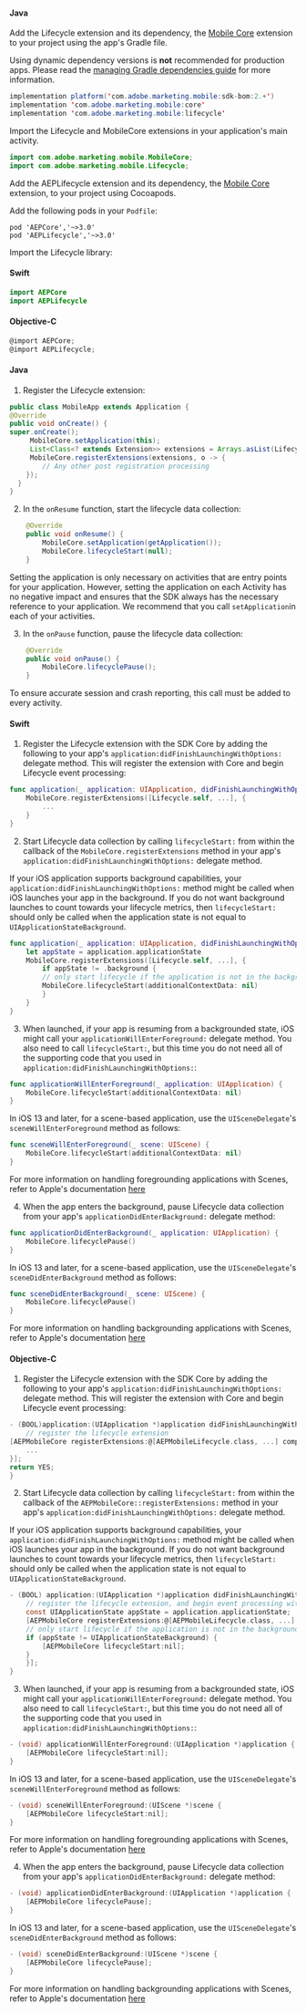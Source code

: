 <Variant platform="android" task="add" repeat="6"/>

#### Java

Add the Lifecycle extension and its dependency, the [Mobile Core](../index.md) extension to your project using the app's Gradle file.

<InlineNestedAlert variant="warning" header="false" iconPosition="left">

Using dynamic dependency versions is **not** recommended for production apps. Please read the [managing Gradle dependencies guide](../resources/manage-gradle-dependencies.md) for more information.

</InlineNestedAlert>

```java
implementation platform('com.adobe.marketing.mobile:sdk-bom:2.+')
implementation 'com.adobe.marketing.mobile:core'
implementation 'com.adobe.marketing.mobile:lifecycle'
```

Import the Lifecycle and MobileCore extensions in your application's main activity.

```java
import com.adobe.marketing.mobile.MobileCore;
import com.adobe.marketing.mobile.Lifecycle;
```

<Variant platform="ios" task="add" repeat="8"/>

Add the AEPLifecycle extension and its dependency, the [Mobile Core](../index.md) extension, to your project using Cocoapods.

Add the following pods in your `Podfile`:

```pod
pod 'AEPCore','~>3.0'
pod 'AEPLifecycle','~>3.0'
```

Import the Lifecycle library:

#### Swift

```swift
import AEPCore
import AEPLifecycle
```

#### Objective-C

```objectivec
@import AEPCore;
@import AEPLifecycle;
```

<!--- <Variant platform="react-native" task="add" repeat="3"/>

#### JavaScript

Import the Lifecycle extension

```jsx
import {ACPLifecycle} from '@adobe/react-native-acpcore';
```

<Variant platform="flutter" task="add" repeat="3"/>

#### Dart

Import the Lifecycle extension

```dart
import 'package:flutter_acpcore/flutter_acplifecycle.dart';
``` --->

<Variant platform="android" task="register" repeat="9"/>

#### Java

1. Register the Lifecycle extension:

```java
public class MobileApp extends Application {
@Override
public void onCreate() {
super.onCreate();
     MobileCore.setApplication(this);
     List<Class<? extends Extension>> extensions = Arrays.asList(Lifecycle.EXTENSION, ...);
     MobileCore.registerExtensions(extensions, o -> {
        // Any other post registration processing
    });
  }
}

```

2. In the `onResume` function, start the lifecycle data collection:

```java
    @Override  
    public void onResume() {  
        MobileCore.setApplication(getApplication());
        MobileCore.lifecycleStart(null);
    }
```

Setting the application is only necessary on activities that are entry points for your application. However, setting the application on each Activity has no negative impact and ensures that the SDK always has the necessary reference to your application. We recommend that you call `setApplication`in each of your activities.

3. In the `onPause` function, pause the lifecycle data collection:

```java
    @Override
    public void onPause() {
        MobileCore.lifecyclePause();
    }
```

To ensure accurate session and crash reporting, this call must be added to every activity.

<Variant platform="ios" task="register" repeat="32"/>

#### Swift

1. Register the Lifecycle extension with the SDK Core by adding the following to your app's `application:didFinishLaunchingWithOptions:` delegate method. This will register the extension with Core and begin Lifecycle event processing:

```swift
func application(_ application: UIApplication, didFinishLaunchingWithOptions launchOptions: [UIApplication.LaunchOptionsKey: Any]?) -> Bool {
    MobileCore.registerExtensions([Lifecycle.self, ...], {
        ...
    }
}
```

2. Start Lifecycle data collection by calling `lifecycleStart:` from within the callback of the `MobileCore.registerExtensions` method in your app's `application:didFinishLaunchingWithOptions:` delegate method.

If your iOS application supports background capabilities, your `application:didFinishLaunchingWithOptions:` method might be called when iOS launches your app in the background. If you do not want background launches to count towards your lifecycle metrics, then `lifecycleStart:` should only be called when the application state is not equal to `UIApplicationStateBackground`.

```swift
func application(_ application: UIApplication, didFinishLaunchingWithOptions launchOptions: [UIApplicationLaunchOptionsKey: Any]?) -> Bool {
    let appState = application.applicationState            
    MobileCore.registerExtensions([Lifecycle.self, ...], {
        if appState != .background {
        // only start lifecycle if the application is not in the background
        MobileCore.lifecycleStart(additionalContextData: nil)
        }
    }
}
```

3. When launched, if your app is resuming from a backgrounded state, iOS might call your `applicationWillEnterForeground:` delegate method. You also need to call `lifecycleStart:`, but this time you do not need all of the supporting code that you used in `application:didFinishLaunchingWithOptions:`:

```swift
func applicationWillEnterForeground(_ application: UIApplication) {    
    MobileCore.lifecycleStart(additionalContextData: nil)
}
```

In iOS 13 and later, for a scene-based application, use the `UISceneDelegate`'s `sceneWillEnterForeground` method as follows:

```swift
func sceneWillEnterForeground(_ scene: UIScene) {
    MobileCore.lifecycleStart(additionalContextData: nil)
}
```

For more information on handling foregrounding applications with Scenes, refer to Apple's documentation [here](https://developer.apple.com/documentation/uikit/app_and_environment/scenes/preparing_your_ui_to_run_in_the_foreground)

4. When the app enters the background, pause Lifecycle data collection from your app's `applicationDidEnterBackground:` delegate method:

```swift
func applicationDidEnterBackground(_ application: UIApplication) {    
    MobileCore.lifecyclePause()
}
```

In iOS 13 and later, for a scene-based application, use the `UISceneDelegate`'s `sceneDidEnterBackground` method as follows:

```swift
func sceneDidEnterBackground(_ scene: UIScene) {
    MobileCore.lifecyclePause()
}
```

For more information on handling backgrounding applications with Scenes, refer to Apple's documentation [here](https://developer.apple.com/documentation/uikit/app_and_environment/scenes/preparing_your_ui_to_run_in_the_background)

#### Objective-C

1. Register the Lifecycle extension with the SDK Core by adding the following to your app's `application:didFinishLaunchingWithOptions:` delegate method. This will register the extension with Core and begin Lifecycle event processing:

```objectivec
- (BOOL)application:(UIApplication *)application didFinishLaunchingWithOptions:(NSDictionary *)launchOptions {
    // register the lifecycle extension
[AEPMobileCore registerExtensions:@[AEPMobileLifecycle.class, ...] completion:^{
    ...
}];
return YES;
}
```

2. Start Lifecycle data collection by calling `lifecycleStart:` from within the callback of the `AEPMobileCore::registerExtensions:` method in your app's `application:didFinishLaunchingWithOptions:` delegate method.

If your iOS application supports background capabilities, your `application:didFinishLaunchingWithOptions:` method might be called when iOS launches your app in the background. If you do not want background launches to count towards your lifecycle metrics, then `lifecycleStart:` should only be called when the application state is not equal to `UIApplicationStateBackground`.

```objectivec
- (BOOL) application:(UIApplication *)application didFinishLaunchingWithOptions:(NSDictionary *)launchOptions {
    // register the lifecycle extension, and begin event processing with Core
    const UIApplicationState appState = application.applicationState;
    [AEPMobileCore registerExtensions:@[AEPMobileLifecycle.class, ...] completion:^{
    // only start lifecycle if the application is not in the background
    if (appState != UIApplicationStateBackground) {
        [AEPMobileCore lifecycleStart:nil];
    }
    }];
}
```

3. When launched, if your app is resuming from a backgrounded state, iOS might call your `applicationWillEnterForeground:` delegate method. You also need to call `lifecycleStart:`, but this time you do not need all of the supporting code that you used in `application:didFinishLaunchingWithOptions:`:

```objectivec
- (void) applicationWillEnterForeground:(UIApplication *)application {
    [AEPMobileCore lifecycleStart:nil];
}
```

In iOS 13 and later, for a scene-based application, use the `UISceneDelegate`'s `sceneWillEnterForeground` method as follows:

```objectivec
- (void) sceneWillEnterForeground:(UIScene *)scene {
    [AEPMobileCore lifecycleStart:nil];
}
```

For more information on handling foregrounding applications with Scenes, refer to Apple's documentation [here](https://developer.apple.com/documentation/uikit/app_and_environment/scenes/preparing_your_ui_to_run_in_the_foreground)

4. When the app enters the background, pause Lifecycle data collection from your app's `applicationDidEnterBackground:` delegate method:

```objectivec
- (void) applicationDidEnterBackground:(UIApplication *)application {
    [AEPMobileCore lifecyclePause];
}
```

In iOS 13 and later, for a scene-based application, use the `UISceneDelegate`'s `sceneDidEnterBackground` method as follows:

```objectivec
- (void) sceneDidEnterBackground:(UIScene *)scene {
    [AEPMobileCore lifecyclePause];
}
```

For more information on handling backgrounding applications with Scenes, refer to Apple's documentation [here](https://developer.apple.com/documentation/uikit/app_and_environment/scenes/preparing_your_ui_to_run_in_the_background)

<!--- <Variant platform="react-native" task="register" repeat="2"/>

**Registering the extension with Core**

When using React Native, registering Lifecycle with Mobile Core should be done in native code which is shown under the Android and iOS (ACP 2.x) tabs. --->